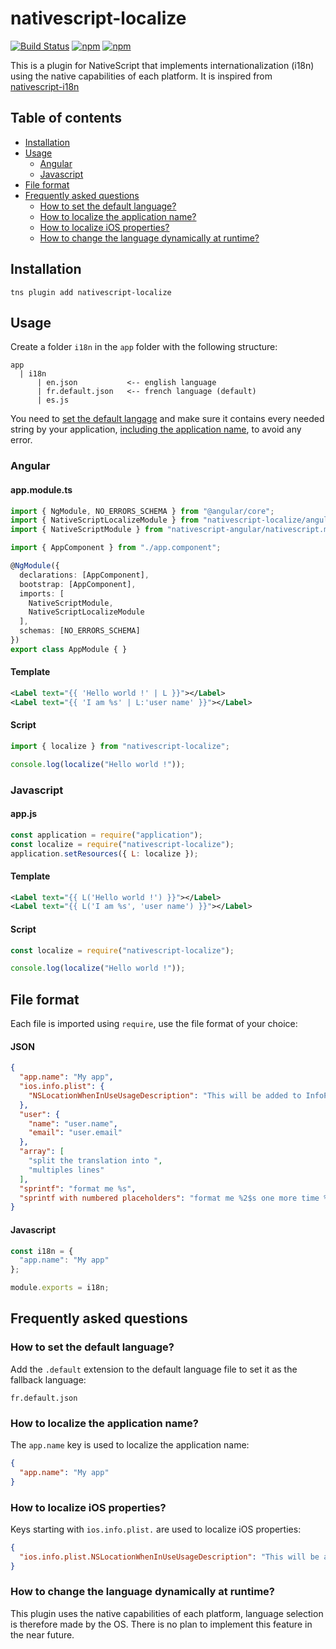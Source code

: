 # nativescript-localize
[![Build Status](https://travis-ci.org/lfabreges/nativescript-localize.svg?branch=master)](https://travis-ci.org/lfabreges/nativescript-localize)
[![npm](https://img.shields.io/npm/v/nativescript-localize.svg)](https://www.npmjs.com/package/nativescript-localize)
[![npm](https://img.shields.io/npm/dt/nativescript-localize.svg?label=npm%20downloads)](https://www.npmjs.com/package/nativescript-localize)

This is a plugin for NativeScript that implements internationalization (i18n) using the native capabilities
of each platform. It is inspired from [nativescript-i18n](https://github.com/rborn/nativescript-i18n)

## Table of contents
* [Installation](#installation)
* [Usage](#usage)
  * [Angular](#angular)
  * [Javascript](#javascript)
* [File format](#file-format)
* [Frequently asked questions](#frequently-asked-questions)
  * [How to set the default language?](#how-to-set-the-default-language)
  * [How to localize the application name?](#how-to-localize-the-application-name)
  * [How to localize iOS properties?](#how-to-localize-ios-properties)
  * [How to change the language dynamically at runtime?](#how-to-change-the-language-dynamically-at-runtime)

## Installation
```shell
tns plugin add nativescript-localize
```

## Usage
Create a folder `i18n` in the `app` folder with the following structure:
```
app
  | i18n
      | en.json           <-- english language
      | fr.default.json   <-- french language (default)
      | es.js
```

You need to [set the default langage](#how-to-set-the-default-language) and make sure it contains every
needed string by your application, [including the application name](#how-to-localize-the-application-name),
to avoid any error.

### Angular
#### app.module.ts
```ts
import { NgModule, NO_ERRORS_SCHEMA } from "@angular/core";
import { NativeScriptLocalizeModule } from "nativescript-localize/angular";
import { NativeScriptModule } from "nativescript-angular/nativescript.module";

import { AppComponent } from "./app.component";

@NgModule({
  declarations: [AppComponent],
  bootstrap: [AppComponent],
  imports: [
    NativeScriptModule,
    NativeScriptLocalizeModule
  ],
  schemas: [NO_ERRORS_SCHEMA]
})
export class AppModule { }
```

#### Template
```xml
<Label text="{{ 'Hello world !' | L }}"></Label>
<Label text="{{ 'I am %s' | L:'user name' }}"></Label>
```

#### Script
```ts
import { localize } from "nativescript-localize";

console.log(localize("Hello world !"));
```

### Javascript
#### app.js
```js
const application = require("application");
const localize = require("nativescript-localize");
application.setResources({ L: localize });
```

#### Template
```xml
<Label text="{{ L('Hello world !') }}"></Label>
<Label text="{{ L('I am %s', 'user name') }}"></Label>
```

#### Script
```js
const localize = require("nativescript-localize");

console.log(localize("Hello world !"));
```

## File format
Each file is imported using `require`, use the file format of your choice:

#### JSON
```json
{
  "app.name": "My app",
  "ios.info.plist": {
    "NSLocationWhenInUseUsageDescription": "This will be added to InfoPlist.strings"
  },
  "user": {
    "name": "user.name",
    "email": "user.email"
  },
  "array": [
    "split the translation into ",
    "multiples lines"
  ],
  "sprintf": "format me %s",
  "sprintf with numbered placeholders": "format me %2$s one more time %1$s"
}
```

#### Javascript
```js
const i18n = {
  "app.name": "My app"
};

module.exports = i18n;
```

## Frequently asked questions
### How to set the default language?
Add the `.default` extension to the default language file to set it as the fallback language:
```
fr.default.json
```

### How to localize the application name?
The `app.name` key is used to localize the application name:
```json
{
  "app.name": "My app"
}
```

### How to localize iOS properties?
Keys starting with `ios.info.plist.` are used to localize iOS properties:
```json
{
  "ios.info.plist.NSLocationWhenInUseUsageDescription": "This will be added to InfoPlist.strings"
}
```

### How to change the language dynamically at runtime?
This plugin uses the native capabilities of each platform, language selection is therefore made by the OS.
There is no plan to implement this feature in the near future.
